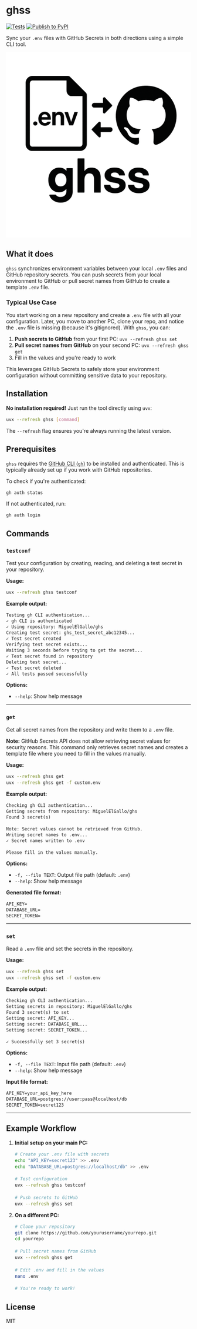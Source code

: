 # ghss

[![Tests](https://github.com/MiguelElGallo/ghs/actions/workflows/tests.yml/badge.svg)](https://github.com/MiguelElGallo/ghs/actions/workflows/tests.yml)
[![Publish to PyPI](https://github.com/MiguelElGallo/ghs/actions/workflows/publish-to-pypi.yml/badge.svg)](https://github.com/MiguelElGallo/ghs/actions/workflows/publish-to-pypi.yml)

Sync your `.env` files with GitHub Secrets in both directions using a simple CLI tool.

![alt text](media/ghss.png)

## What it does

`ghss` synchronizes environment variables between your local `.env` files and GitHub repository secrets. You can push secrets from your local environment to GitHub or pull secret names from GitHub to create a template `.env` file.

### Typical Use Case

You start working on a new repository and create a `.env` file with all your configuration. Later, you move to another PC, clone your repo, and notice the `.env` file is missing (because it's gitignored). With `ghss`, you can:

1. **Push secrets to GitHub** from your first PC: `uvx --refresh ghss set`
2. **Pull secret names from GitHub** on your second PC: `uvx --refresh ghss get`
3. Fill in the values and you're ready to work

This leverages GitHub Secrets to safely store your environment configuration without committing sensitive data to your repository.

## Installation

**No installation required!** Just run the tool directly using `uvx`:

```bash
uvx --refresh ghss [command]
```

The `--refresh` flag ensures you're always running the latest version.

## Prerequisites

`ghss` requires the [GitHub CLI (`gh`)](https://cli.github.com/) to be installed and authenticated. This is typically already set up if you work with GitHub repositories.

To check if you're authenticated:

```bash
gh auth status
```

If not authenticated, run:

```bash
gh auth login
```

## Commands

### `testconf`

Test your configuration by creating, reading, and deleting a test secret in your repository.

**Usage:**
```bash
uvx --refresh ghss testconf
```

**Example output:**
```
Testing gh CLI authentication...
✓ gh CLI is authenticated
✓ Using repository: MiguelElGallo/ghs
Creating test secret: ghs_test_secret_abc12345...
✓ Test secret created
Verifying test secret exists...
Waiting 3 seconds before trying to get the secret...
✓ Test secret found in repository
Deleting test secret...
✓ Test secret deleted
✓ All tests passed successfully
```

**Options:**
- `--help`: Show help message

---

### `get`

Get all secret names from the repository and write them to a `.env` file.

**Note:** GitHub Secrets API does not allow retrieving secret values for security reasons. This command only retrieves secret names and creates a template file where you need to fill in the values manually.

**Usage:**
```bash
uvx --refresh ghss get
uvx --refresh ghss get -f custom.env
```

**Example output:**
```
Checking gh CLI authentication...
Getting secrets from repository: MiguelElGallo/ghs
Found 3 secret(s)

Note: Secret values cannot be retrieved from GitHub.
Writing secret names to .env...
✓ Secret names written to .env

Please fill in the values manually.
```

**Options:**
- `-f, --file TEXT`: Output file path (default: `.env`)
- `--help`: Show help message

**Generated file format:**
```env
API_KEY=
DATABASE_URL=
SECRET_TOKEN=
```

---

### `set`

Read a `.env` file and set the secrets in the repository.

**Usage:**
```bash
uvx --refresh ghss set
uvx --refresh ghss set -f custom.env
```

**Example output:**
```
Checking gh CLI authentication...
Setting secrets in repository: MiguelElGallo/ghs
Found 3 secret(s) to set
Setting secret: API_KEY...
Setting secret: DATABASE_URL...
Setting secret: SECRET_TOKEN...

✓ Successfully set 3 secret(s)
```

**Options:**
- `-f, --file TEXT`: Input file path (default: `.env`)
- `--help`: Show help message

**Input file format:**
```env
API_KEY=your_api_key_here
DATABASE_URL=postgres://user:pass@localhost/db
SECRET_TOKEN=secret123
```

---

## Example Workflow

1. **Initial setup on your main PC:**
   ```bash
   # Create your .env file with secrets
   echo "API_KEY=secret123" >> .env
   echo "DATABASE_URL=postgres://localhost/db" >> .env
   
   # Test configuration
   uvx --refresh ghss testconf
   
   # Push secrets to GitHub
   uvx --refresh ghss set
   ```

2. **On a different PC:**
   ```bash
   # Clone your repository
   git clone https://github.com/yourusername/yourrepo.git
   cd yourrepo
   
   # Pull secret names from GitHub
   uvx --refresh ghss get
   
   # Edit .env and fill in the values
   nano .env
   
   # You're ready to work!
   ```

## License

MIT
